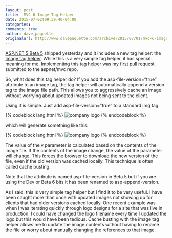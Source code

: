 ```yaml
---
layout: post
title:  MVC 6 Image Tag Helper
date: 2015-07-02T09:39:40-04:00
categories:
comments: true
author: dave_paquette
originalurl: http://www.davepaquette.com/archive/2015/07/01/mvc-6-image-tag-helper.aspx
---
```


[ASP.NET 5 Beta 5](http://blogs.msdn.com/b/webdev/archive/2015/06/30/asp-net-5-beta5-now-available.aspx) shipped yesterday and it includes a new tag helper: the [Image tag helper](https://github.com/aspnet/Mvc/blob/dev/src/Microsoft.AspNet.Mvc.TagHelpers/ImageTagHelper.cs). While this is a very simple tag helper, it has special meaning for me. Implementing this tag helper was [my first pull request](https://github.com/aspnet/Mvc/pull/2516) submitted to the aspnet/mvc repo.

So, what does this tag helper do? If you add the asp-file-version=”true” attribute to an image tag, the tag helper will automatically append a version tag to the image file path. This allows you to aggressively cache an image without worrying about updated images not being sent to the client.

Using it is simple. Just add asp-file-version=”true” to a standard img tag:

{% codeblock lang:html %}
<img src="~/images/logo.png" 
     alt="company logo" 
     asp-file-version="true" />
{% endcodeblock %}

which will generate something like this:

{% codeblock lang:html %}
<img src="/images/logo.png?v=W2F5D366_nQ2fQqUk3URdgWy2ZekXjHzHJaY5yaiOOk" 
     alt="company logo"/>
{% endcodeblock %}

The value of the v parameter is calculated based on the contents of the image file. If the contents of the image change, the value of the parameter will change. This forces the browser to download the new version of the file, even if the old version was cached locally. This technique is often called cache busting.

Note that the attribute is named asp-file-version in Beta 5 but if you are using the Dev or Beta 6 bits it has been renamed to asp-append-version.

As I said, this is very simple tag helper but I find it to be very useful. I have been caught more than once with updated images not showing up for clients that had older versions cached locally. One recent example was when I was iterating quickly through logo designs for a site that was live in production. I could have changed the logo filename every time I updated the logo but this would have been tedious. Cache busting with the image tag helper allows me to update the image contents without having to rename the file or worry about manually changing the references to that image.
